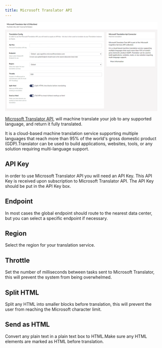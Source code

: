 ```yaml
---
title: Microsoft Translator API
---
```

![Microsoft Translator Page](microsoftpage.png)

[Microsoft Translator API](https://www.microsoft.com/en-us/translator/business/translator-api/), will machine translate your job to any supported language, and return it fully translated.

It is a cloud-based machine translation service supporting multiple languages that reach more than 95% of the world's gross domestic product (GDP).Translator can be used to build applications, websites, tools, or any solution requiring multi-language support.

## API Key
in order to use Microsoft Translator API you will need an API Key. This API Key is received upon subscription to Microsoft Translator API. The API Key should be put in the API Key box.

## Endpoint
In most cases the global endpoint should route to the nearest data center, but you can select a specific endpoint if necessary.

## Region
Select the region for your translation service.

## Throttle
Set the number of milliseconds between tasks sent to Microsoft Translator, this will prevent the system from being overwhelmed.

## Split HTML
Split any HTML into smaller blocks before translation, this will prevent the user from reaching the Microsoft character limit. 

## Send as HTML
Convert any plain text in a plain text box to HTML.Make sure any HTML elements are marked as HTML before translation. 

